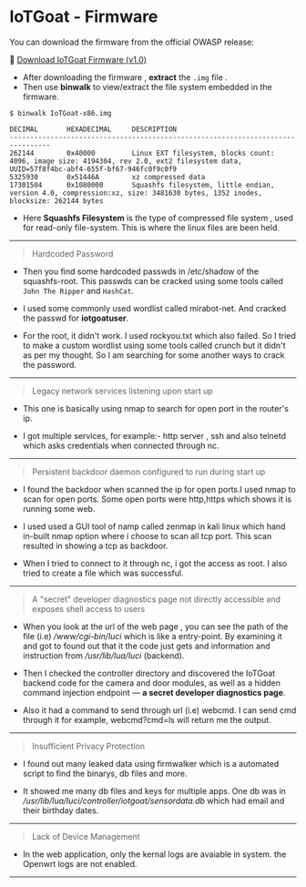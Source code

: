 # IoTGoat - Firmware

You can download the firmware from the official OWASP release:

🔗 [Download IoTGoat Firmware (v1.0)](https://github.com/OWASP/IoTGoat/releases/download/v1.0/IoTGoat-x86.img.gz)

- After downloading the firmware , **extract** the `.img` file . 
- Then use **binwalk** to view/extract the file system embedded in the firmware.

```
$ binwalk IoTGoat-x86.img

DECIMAL       HEXADECIMAL     DESCRIPTION
--------------------------------------------------------------------------------
262144        0x40000         Linux EXT filesystem, blocks count: 4096, image size: 4194304, rev 2.0, ext2 filesystem data, UUID=57f8f4bc-abf4-655f-bf67-946fc0f9c0f9
5325930       0x51446A        xz compressed data
17301504      0x1080000       Squashfs filesystem, little endian, version 4.0, compression:xz, size: 3481630 bytes, 1352 inodes, blocksize: 262144 bytes
```
- Here **Squashfs Filesystem** is the type of compressed file system , used for read-only file-system. This is where the linux files are been held.

---

> Hardcoded Password

- Then you find some hardcoded passwds in /etc/shadow of the squashfs-root. This passwds can be cracked using some tools called `John The Ripper` and `HashCat`.

- I used some commonly used wordlist called mirabot-net. And cracked the passwd for **iotgoatuser**.

- For the root, it didn't work. I used rockyou.txt which also failed. So I tried to make a custom wordlist using some tools called crunch but it didn't as per my thought. So I am searching for some another ways to crack the password.

---
> Legacy network services listening upon start up

- This one is basically using nmap to search for open port in the router's ip.

- I got multiple services, for example:- http server , ssh and also telnetd which asks credentials when connected through nc.

---

> Persistent backdoor daemon configured to run during start up

- I found the backdoor when scanned the ip for open ports.I used nmap to scan for open ports. Some open ports were http,https which shows it is running some web.

- I used used a GUI tool of namp called zenmap in kali linux which hand in-built nmap option where i choose to scan all tcp port. This scan resulted in showing a tcp as backdoor.

- When I tried to connect to it through nc, i got the access as root. I also tried to create a file which was successful.

---

> A "secret" developer diagnostics page not directly accessible and exposes shell access to users

- When you look at the url of the web page , you can see the path of the file (i.e) */www/cgi-bin/luci* which is like a entry-point. By examining it and got to found out that it the code just gets and information and instruction from */usr/lib/lua/luci* (backend).

- Then I checked the controller directory and discovered the IoTGoat backend code for the camera and door modules, as well as a hidden command injection endpoint — **a secret developer diagnostics page**.

- Also it had a command to send through url (i.e) webcmd. I can send cmd through it for example, webcmd?cmd=ls will return me the output.

---

> Insufficient Privacy Protection

- I found out many leaked data using firmwalker which is a automated script to find the binarys, db files and more.

- It showed me many db files and keys for multiple apps. One db was in */usr/lib/lua/luci/controller/iotgoat/sensordata.db* which had email and their birthday dates.

---

> Lack of Device Management

- In the web application, only the kernal logs are avaiable in system. the Openwrt logs are not enabled.

---

		

